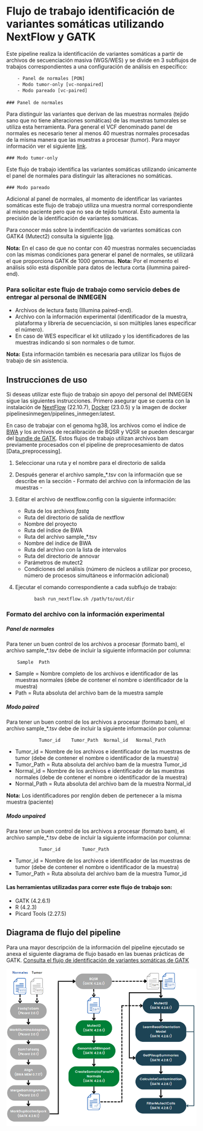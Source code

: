 # Flujo de trabajo identificación de variantes somáticas utilizando NextFlow y GATK

Este pipeline realiza la identificación de variantes somáticas a partir de archivos de secuenciación masiva (WGS/WES) y se divide en 3 subflujos de trabajos correspondientes a una configuración de análisis en específico:

        - Panel de normales [PON]
        - Modo tumor-only [vc-nonpaired]
        - Modo pareado [vc-paired]

	### Panel de normales
Para distinguir las variantes que derivan de las muestras normales (tejido sano que no tiene alteraciones somáticas) de las muestras tumorales se utiliza esta herramienta. Para general el VCF denominado panel de normales es necesario tener al menos 40 muestras normales procesadas de la misma manera que las muestras a procesar (tumor). 
Para mayor información ver el siguiente [link](https://gatk.broadinstitute.org/hc/en-us/articles/360035890631-Panel-of-Normals-PON-).

	### Modo tumor-only
Este flujo de trabajo identifica las variantes somáticas utilizando únicamente el panel de normales para distinguir las alteraciones no somáticas.

	### Modo pareado
Adicional al panel de normales, al momento de identificar las variantes somáticas este flujo de trabajo utiliza una muestra normal correspondiente al mismo paciente pero que no sea de tejido tumoral. Esto aumenta la precisión de la identificación de variantes somáticas.

Para conocer más sobre la indentificación de variantes somáticas con GATK4 (Mutect2) consulta la siguiente [liga](https://gatk.broadinstitute.org/hc/en-us/articles/360035531132--How-to-Call-somatic-mutations-using-GATK4-Mutect2).

**Nota:** En el caso de que no contar con 40 muestras normales secuenciadas con las mismas condiciones para generar el panel de normales, se utilizará el que proporciona GATK de 1000 genomas. 
**Nota:** Por el momento el análisis sólo está disponible para datos de lectura corta (ilummina paired-end).

### Para solicitar este flujo de trabajo como servicio debes de entregar al personal de INMEGEN 

- Archivos de lectura fastq (Illumina paired-end).
- Archivo con la información experimental (identificador de la muestra, plataforma y librería de secuenciación, si son múltiples lanes especificar el número).
- En caso de WES especificar el kit utilizado y los identificadores de las muestras indicando si son normales o de tumor.

**Nota:** Esta información también es necesaria para utilizar los flujos de trabajo de sin asistencia.

## Instrucciones de uso 

Si deseas utilizar este flujo de trabajo sin apoyo del personal del INMEGEN sigue las siguientes instrucciones.
Primero asegurar que se cuenta con la instalación de [NextFlow](https://www.nextflow.io/docs/latest/index.html) (22.10.7), [Docker](https://docs.docker.com/) (23.0.5) y la imagen de docker pipelinesinmegen/pipelines_inmegen:latest.

En caso de trabajar con el genoma hg38, los archivos como el índice de [BWA](http://bio-bwa.sourceforge.net/) y los archivos de recalibración de BQSR y VQSR se pueden descargar del [bundle de GATK](https://console.cloud.google.com/storage/browser/genomics-public-data/resources/broad/hg38/v0;tab=objects?prefix=&forceOnObjectsSortingFiltering=false). 
Estos flujos de trabajo utilizan archivos bam previamente procesados con el pipeline de preprocesamiento de datos [Data_preprocessing].

 1. Seleccionar una ruta y el nombre para el directorio de salida
 2. Después generar el archivo sample_*.tsv con la información que se describe en la sección - Formato del archivo con la información de las muestras -
 3. Editar el archivo de nextflow.config con la siguiente información:

	- Ruta de los archivos *fastq*
	- Ruta del directorio de salida de nextflow
	- Nombre del proyecto 
	- Ruta del índice de BWA
	- Ruta del archivo sample_*.tsv
	- Nombre del índice de BWA
	- Ruta del archivo con la lista de intervalos
	- Ruta del directorio de annovar
	- Parámetros de mutect2
	- Condiciones del análisis (número de núcleos a utilizar por proceso, número de procesos simultáneos e información adicional)

  5. Ejecutar el comando correspondiente a cada subflujo de trabajo: 

                bash run_nextflow.sh /path/to/out/dir

### Formato del archivo con la información experimental

##### Panel de normales 

Para tener un buen control de los archivos a procesar (formato bam), el archivo sample_*.tsv debe de incluir la siguiente información por columna:
 
		Sample	Path	

 - Sample   = Nombre completo de los archivos e identificador de las muestras normales (debe de contener el nombre o identificador de la muestra)
 - Path     = Ruta absoluta del archivo bam de la muestra sample

##### Modo paired
Para tener un buen control de los archivos a procesar (formato bam), el archivo sample_*.tsv debe de incluir la siguiente información por columna:
 
                Tumor_id	Tumor_Path	Normal_id	Normal_Path     

 - Tumor_id    = Nombre de los archivos e identificador de las muestras de tumor (debe de contener el nombre o identificador de la muestra)
 - Tumor_Path  = Ruta absoluta del archivo bam de la muestra Tumor_id
 - Normal_id   = Nombre de los archivos e identificador de las muestras normales (debe de contener el nombre o identificador de la muestra)
 - Normal_Path = Ruta absoluta del archivo bam de la muestra Normal_id

**Nota:** Los identificadores por renglón deben de pertenecer a la misma muestra (paciente)
       
##### Modo unpaired       

Para tener un buen control de los archivos a procesar (formato bam), el archivo sample_*.tsv debe de incluir la siguiente información por columna:
 
                Tumor_id        Tumor_Path

 - Tumor_id    = Nombre de los archivos e identificador de las muestras de tumor (debe de contener el nombre o identificador de la muestra)
 - Tumor_Path  = Ruta absoluta del archivo bam de la muestra Tumor_id



#### Las herramientas utilizadas para correr este flujo de trabajo son:

 - GATK (4.2.6.1)
 - R (4.2.3)
 - Picard Tools (2.27.5)

## Diagrama de flujo del pipeline 

Para una mayor descripción de la información del pipeline ejecutado se anexa el siguiente diagrama de flujo basado en las buenas prácticas de GATK.
[Consulta el flujo de identificación de variantes somáticas de GATK](https://gatk.broadinstitute.org/hc/en-us/articles/360035894731-Somatic-short-variant-discovery-SNVs-Indels-)

![Flujo identificación de variantes somaticas](../flowcharts/flujo_VCS.PNG)
